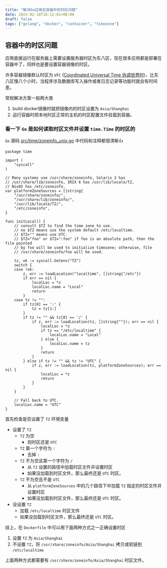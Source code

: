 ```yaml
---
title: "解决Go应用在容器中的时区问题"
date: 2023-02-18T16:12:01+08:00
draft: false
tags: ["golang", "docker", "container", "timezone"]
---
```


## 容器中的时区问题

应用直接运行在服务器上需要设置服务器时区为东八区，现在很多应用都是部署在容器中了，同样也是要设置容器镜像的时区。

许多容器镜像默认时区为 `UTC` ([Coordinated Universal Time 协调世界时](https://zh.wikipedia.org/zh-hans/%E5%8D%8F%E8%B0%83%E4%B8%96%E7%95%8C%E6%97%B6))，比东八区慢八个小时，当程序涉及数据库写入操作或者日志记录等功能时就会有时间差。

常规解决方案一般两大类

1. build docker镜像时就把镜像内的时区设置为 `Asia/Shanghai`
2. 运行容器时把本地时区正常的主机的时区配置文件挂载到容器。

### 看一下 `Go` 是如何读取时区文件并设置 `time.Time` 的时区的

`Go` 源码 [src/time/zoneinfo_unix.go](https://github.com/golang/go/blob/master/src/time/zoneinfo_unix.go) 中代码和注释都很清晰👍

```golang
package time

import (
    "syscall"
)

// Many systems use /usr/share/zoneinfo, Solaris 2 has
// /usr/share/lib/zoneinfo, IRIX 6 has /usr/lib/locale/TZ,
// NixOS has /etc/zoneinfo.
var platformZoneSources = []string{
    "/usr/share/zoneinfo/",
    "/usr/share/lib/zoneinfo/",
    "/usr/lib/locale/TZ/",
    "/etc/zoneinfo",
}

func initLocal() {
    // consult $TZ to find the time zone to use.
    // no $TZ means use the system default /etc/localtime.
    // $TZ="" means use UTC.
    // $TZ="foo" or $TZ=":foo" if foo is an absolute path, then the file pointed
    // by foo will be used to initialize timezone; otherwise, file
    // /usr/share/zoneinfo/foo will be used.

    tz, ok := syscall.Getenv("TZ")
    switch {
    case !ok:
        z, err := loadLocation("localtime", []string{"/etc"})
        if err == nil {
            localLoc = *z
            localLoc.name = "Local"
            return
        }
    case tz != "":
        if tz[0] == ':' {
            tz = tz[1:]
        }
        if tz != "" && tz[0] == '/' {
            if z, err := loadLocation(tz, []string{""}); err == nil {
                localLoc = *z
                if tz == "/etc/localtime" {
                    localLoc.name = "Local"
                } else {
                    localLoc.name = tz
                }
                return
            }
        } else if tz != "" && tz != "UTC" {
            if z, err := loadLocation(tz, platformZoneSources); err == nil {
                localLoc = *z
                return
            }
        }
    }

    // Fall back to UTC.
    localLoc.name = "UTC"
}
```

首先检查是否设置了 `TZ` 环境变量

- 设置了 `TZ`
  - `TZ` 为空
    - 则时区还是 `UTC`
  - `TZ` 第一个字符为 `:`
    - 去掉 `:`
  - `TZ` 不为空且第一个字符为 `/`
    - 从 `TZ` 设置的路径中加载时区文件并设置时区
    - 如果没加载到时区文件，那么最终还是 `UTC` 时区。
  - `TZ` 不为空且不是 `UTC`
    - 从 `platformZoneSources` 中的几个路径下中加载 `TZ` 指定的时区文件并设置时区
    - 如果没加载到时区文件，那么最终还是 `UTC` 时区。
- 没设置 `TZ`
  - 加载 `/etc/localtime` 时区文件
  - 如果没加载到时区文件，那么最终还是 `UTC` 时区。

综上，在 `Dockerfile` 中可以用下面两种方式之一正确设置时区

1. 设置 `TZ` 为 `Asia/Shanghai`
2. 不设置 `TZ`，将 `/usr/share/zoneinfo/Asia/Shanghai` 拷贝或软链到 `/etc/localtime`

上面两种方式都需要有 `/usr/share/zoneinfo/Asia/Shanghai` 时区文件。

